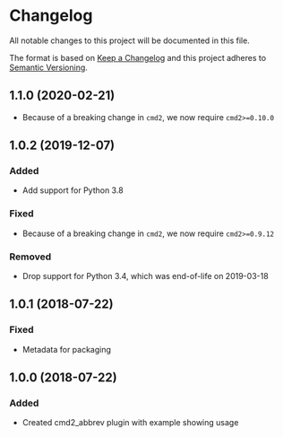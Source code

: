 # Changelog
All notable changes to this project will be documented in this file.

The format is based on [Keep a Changelog](http://keepachangelog.com/en/1.0.0/)
and this project adheres to [Semantic Versioning](http://semver.org/spec/v2.0.0.html).

## 1.1.0 (2020-02-21)
- Because of a breaking change in `cmd2`, we now require `cmd2>=0.10.0`

## 1.0.2 (2019-12-07)

### Added
- Add support for Python 3.8

### Fixed
- Because of a breaking change in `cmd2`, we now require `cmd2>=0.9.12`

### Removed
- Drop support for Python 3.4, which was end-of-life on 2019-03-18


## 1.0.1 (2018-07-22)

### Fixed
- Metadata for packaging


## 1.0.0 (2018-07-22)

### Added
- Created cmd2_abbrev plugin with example showing usage

